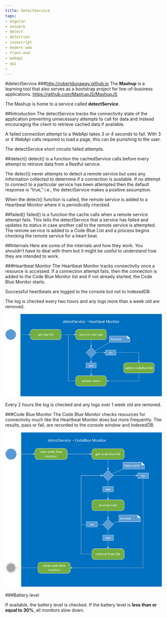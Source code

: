 ```yaml
---
title: detectService
tags: 
- angular
- network
- detect
- detection
- javascript
- modern web
- front-end
- webapi
- api
- 
---
```


#detectService
###http://robertdunaway.github.io
The **Mashup** is a learning tool that also serves as a bootstrap project for line-of-business applications. https://github.com/MashupJS/MashupJS

The Mashup is home to a service called **detectService**.

##Introduction
The detectService tracks the connectivity state of the application preventing unnecessary attempts to call for data and instead encouraging the client to retrieve cached data if available.

A failed connection attempt to a WebApi takes 3 or 4 seconds to fail. With 3 or 4 WebApi calls required to load a page, this can be punishing to the user.

The detectService short circuits failed attempts.



##detect()
detect() is a function the cachedService calls before every attempt to retrieve data from a Restful service.

The detect() never attempts to detect a remote service but uses any information collected to determine if a connection is available. If no attempt to connect to a particular service has been attempted then the default response is “true,” i.e., the detectService makes a positive assumption.

When the detect() function is called, the remote service is added to a Heartbeat Monitor where it is periodically checked.


##failed()
failed() is a function the cache calls when a remote service attempt fails. This tells the detectService that a service has failed and updates its status in case another call to the remote service is attempted. The remote service is added to a Code Blue List and a process begins checking the remote service for a heart beat.

##Internals
Here are some of the internals and how they work. You shouldn’t have to deal with them but it might be useful to understand how they are intended to work.

###Heartbeat Monitor
The Heartbeat Monitor tracks connectivity once a resource is accessed. If a connection attempt fails, then the connection is added to the Code Blue Monitor list and if not already started, the Code Blue Monitor starts.

Successful heartbeats are logged to the console but not to IndexedDB.

The log is checked every two hours and any logs more than a week old are removed. 


![enter image description here](https://raw.githubusercontent.com/MashupJS/MashupJS/master/docs/mashupCore/services/detectService/detectService%20-%20Heartbeat%20Monitor.png)

Every 2 hours the log is checked and any logs over 1 week old are removed. 

###Code Blue Monitor
The Code Blue Monitor checks resources for connectivity much like the Heartbeat Monitor does but more frequently. The results, pass or fail, are recorded to the console window and IndexedDB.

<img src="https://raw.githubusercontent.com/MashupJS/MashupJS/master/docs/mashupCore/services/detectService/detectService%20-%20CodeBlue%20Monitor.png" />


###Battery level

If available, the battery level is checked. If the battery level is **less than or equal to 30%**, all monitors slow down.

